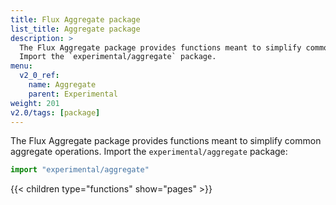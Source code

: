 ```yaml
---
title: Flux Aggregate package
list_title: Aggregate package
description: >
  The Flux Aggregate package provides functions meant to simplify common aggregate operations.
  Import the `experimental/aggregate` package.
menu:
  v2_0_ref:
    name: Aggregate
    parent: Experimental
weight: 201
v2.0/tags: [package]
---
```


The Flux Aggregate package provides functions meant to simplify common aggregate operations.
Import the `experimental/aggregate` package:

```js
import "experimental/aggregate"
```

{{< children type="functions" show="pages" >}}

